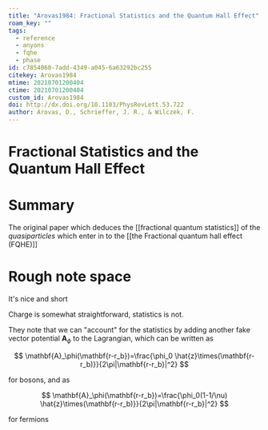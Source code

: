 ```yaml
---
title: "Arovas1984: Fractional Statistics and the Quantum Hall Effect"
roam_key: ""
tags:
  - reference
  - anyons
  - fqhe
  - phase
id: c7854060-7add-4349-a045-6a63292bc255
citekey: Arovas1984
mtime: 20210701200404
ctime: 20210701200404
custom_id: Arovas1984
doi: http://dx.doi.org/10.1103/PhysRevLett.53.722
author: Arovas, D., Schrieffer, J. R., & Wilczek, F.
---
```


# Fractional Statistics and the Quantum Hall Effect

# Summary

The original paper which deduces the [[fractional quantum statistics]] of the _quasiparticles_ which enter in to the [[the Fractional quantum hall effect (FQHE)]]

# Rough note space

It's nice and short

Charge is somewhat straightforward, statistics is not.

They note that we can "account" for the statistics by adding another fake vector potential $\mathbf{A}_\phi$ to the Lagrangian, which can be written as

$$
\mathbf{A}_\phi(\mathbf{r-r_b})=\frac{\phi_0 \hat{z}\times(\mathbf{r-r_b)}}{2\pi|\mathbf{r-r_b}|^2}
$$

for bosons, and as

$$
\mathbf{A}_\phi(\mathbf{r-r_b})=\frac{\phi_0(1-1/\nu) \hat{z}\times(\mathbf{r-r_b)}}{2\pi|\mathbf{r-r_b}|^2}
$$

for fermions
